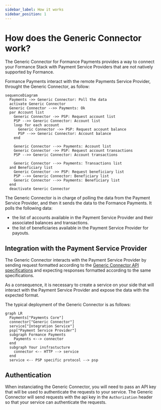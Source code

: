 ```yaml
---
sidebar_label: How it works
sidebar_position: 1
---
```


# How does the Generic Connector work?

The Generic Connector for Formance Payments provides a way to connect your Formance Stack with Payment Service Providers that are not natively supported by Formance.

Formance Payments interact with the remote Payments Service Provider, throught the Generic Connector, as follow:

```mermaid
sequenceDiagram
  Payments ->> Generic Connector: Poll the data
  activate Generic Connector
  Generic Connector -->> Payments: Ok
  par Account list
    Generic Connector ->> PSP: Request account list
    PSP -->> Generic Connector: Account list
    loop for each account
      Generic Connector ->> PSP: Request account balance
      PSP -->> Generic Connector: Account balance
    end

    Generic Connector -->> Payments: Account list
    Generic Connector ->> PSP: Request account transactions
    PSP -->> Generic Connector: Account transactions

    Generic Connector -->> Payments: Transactions list
  and Beneficiary list
    Generic Connector ->> PSP: Request beneficiary list
    PSP -->> Generic Connector: Beneficiary list
    Generic Connector -->> Payments: Beneficiary list
  end
  deactivate Generic Connector
```

The Generic Connector is in charge of polling the data from the Payment Service Provider, and then it sends the data to the Formance Payments. It polls the following data:
- the list of accounts available in the Payment Service Provider and their associated balances and transactions.
- the list of beneficiaries available in the Payment Service Provider for payouts.

## Integration with the Payment Service Provider

The Generic Connector interacts with the Payment Service Provider by sending request formatted according to the [Generic Connector API specifications](../api-reference) and expecting responses formatted according to the same specifications.

As a consequence, it is necessary to create a service on your side that will interact with the Payment Service Provider and expose the data with the expected format.

The typical deployment of the Generic Connector is as follows:

```mermaid
graph LR
  Payments["Payments Core"]
  connector["Generic Connector"] 
  service["Integration Service"]
  psp["Payment Service Provider"]
  subgraph Formance Payments
    Payments <--> connector
  end
  subgraph Your insfrastucture
    connector <-- HTTP --> service
  end
  service <-- PSP specific protocol --> psp
```

## Authentication

When instanciating the Generic Connector, you will need to pass an API key that will be used to authenticate the requests to your service. The Generic Connector will send requests with the api key in the `Authorization` header so that your service can authenticate the requests.